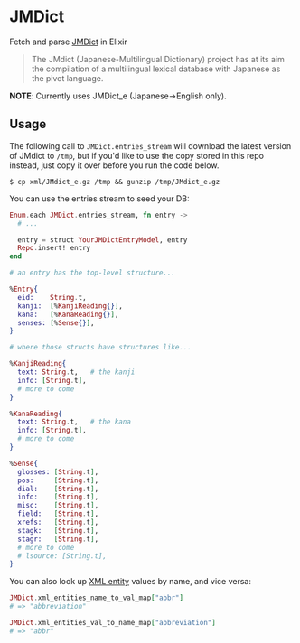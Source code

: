 # JMDict

Fetch and parse [JMDict](https://www.mdbg.net/chindict/export/cedict/cedict_1_0_ts_utf-8_mdbg.zip) in Elixir

> The JMdict (Japanese-Multilingual Dictionary) project has at its aim the compilation of a multilingual lexical database with Japanese as the pivot language.

**NOTE**: Currently uses JMDict_e (Japanese->English only).

## Usage

The following call to `JMDict.entries_stream` will download the latest version of JMdict to `/tmp`, but if you'd like to use the copy stored in this repo instead, just copy it over before you run the code below.

```
$ cp xml/JMdict_e.gz /tmp && gunzip /tmp/JMdict_e.gz
```

You can use the entries stream to seed your DB:

```elixir
Enum.each JMDict.entries_stream, fn entry ->
  # ...

  entry = struct YourJMDictEntryModel, entry
  Repo.insert! entry
end
```

```elixir
# an entry has the top-level structure...

%Entry{
  eid:    String.t,
  kanji:  [%KanjiReading{}],
  kana:   [%KanaReading{}],
  senses: [%Sense{}],
}

# where those structs have structures like...

%KanjiReading{
  text: String.t,   # the kanji
  info: [String.t],
  # more to come
}

%KanaReading{
  text: String.t,   # the kana
  info: [String.t],
  # more to come
}

%Sense{
  glosses: [String.t],
  pos:     [String.t],
  dial:    [String.t],
  info:    [String.t],
  misc:    [String.t],
  field:   [String.t],
  xrefs:   [String.t],
  stagk:   [String.t],
  stagr:   [String.t],
  # more to come
  # lsource: [String.t],
}
```

<!--
This takes JMdict XML:

```xml
<entry>
  <ent_seq>1000920</ent_seq>
  <r_ele>
    <reb>いらっしゃい</reb>
    <re_pri>spec1</re_pri>
  </r_ele>
  <r_ele>
    <reb>いらしゃい</reb>
    <re_inf>&ik;</re_inf>
  </r_ele>
  <sense>
    <pos>&int;</pos>
    <pos>&n;</pos>
    <xref>いらっしゃる・1</xref>
    <misc>&hon;</misc>
    <s_inf>used as a polite imperative</s_inf>
    <gloss>come</gloss>
    <gloss>go</gloss>
    <gloss>stay</gloss>
  </sense>
  <sense>
    <xref>いらっしゃいませ</xref>
    <gloss>welcome!</gloss>
  </sense>
</entry>
```

And turns it into a Elixir `JMDict.Entry` struct:

```elixir
%JMDict.Entry{
  eid: "1000920",

  kanji: [],
  kanji_info: %{},

  kana: ["いらっしゃい", "いらしゃい"],
  kana_info: %{"いらしゃい" => ["ik"]},

  glosses: ["come", "go", "stay", "welcome!"],

  pos: ["int", "n"],
  info: ["hon"],

  xrefs: ["いらっしゃる・1", "いらっしゃいませ"]
}
```
-->

You can also look up [XML entity](http://www.csse.monash.edu.au/~jwb/jmdict_dtd_h.html) values by name, and vice versa:

```elixir
JMDict.xml_entities_name_to_val_map["abbr"]
# => "abbreviation"

JMDict.xml_entities_val_to_name_map["abbreviation"]
# => "abbr"
```
